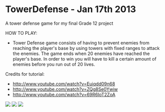 # TowerDefense - Jan 17th 2013
A tower defense game for my final Grade 12 project

HOW TO PLAY:
 * Tower Defense game consists of having to prevent enemies from reaching the player's base by using towers with fixed ranges to attack the enemies. The game ends when 20 enemies have reached the player's base. In order to win you will have to kill a certain amount of enemies before you run out of 20 lives.

Credits for tutorial:
 * http://www.youtube.com/watch?v=Euiqdd09n68
 * http://www.youtube.com/watch?v=ZQg8Se0Ywiw
 * http://www.youtube.com/watch?v=69R6IoT2ZoA

![](https://i.imgur.com/M4SHi3G.png)
![](https://i.imgur.com/zozFc3Y.png)
![](https://i.imgur.com/d6ehbQo.png)

